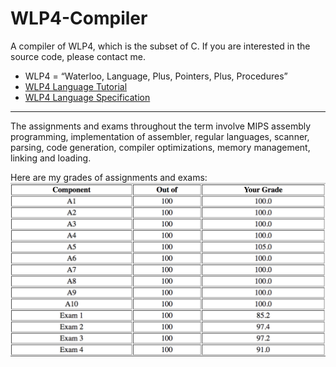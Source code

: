 # WLP4-Compiler
A compiler of WLP4, which is the subset of C. If you are interested in the source code, please contact me.

- WLP4 = “Waterloo, Language, Plus, Pointers, Plus, Procedures”
- [WLP4 Language Tutorial](https://www.student.cs.uwaterloo.ca/~cs241/wlp4/WLP4tutorial.html)
- [WLP4 Language Specification](https://www.student.cs.uwaterloo.ca/~cs241/wlp4/WLP4.html)

---
The assignments and exams throughout the term involve MIPS assembly programming, implementation of assembler, regular languages, scanner, parsing, code generation, compiler optimizations, memory management, linking and loading.

Here are my grades of assignments and exams:
![](cs241-grade.png)
